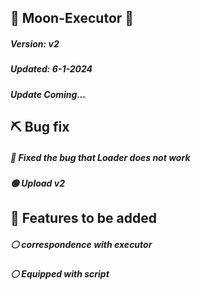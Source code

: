 ## 🌚 Moon-Executor 🌚
##### Version: v2
##### Updated: 6-1-2024
##### Update Coming...

## ⛏️ Bug fix
##### 🔴 Fixed the bug that Loader does not work
##### 🟢 Upload v2

## 🤔 Features to be added
##### ⚪️ correspondence with executor
##### ⚪️ Equipped with script
